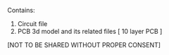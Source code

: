 Contains:
1. Circuit file
2. PCB 3d model and its related files
[ 10 layer PCB ]

[NOT TO BE SHARED WITHOUT PROPER CONSENT]
